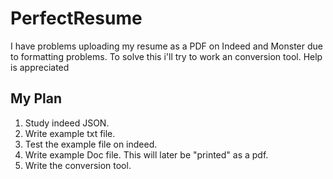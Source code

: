 # PerfectResume
I have problems uploading my resume as a PDF on Indeed and Monster due to formatting problems. To solve this i'll try to work an conversion tool. Help is appreciated

## My Plan
1. Study indeed JSON.
2. Write example txt file.
3. Test the example file on indeed.
4. Write example Doc file. This will later be "printed" as a pdf.
5. Write the conversion tool.
